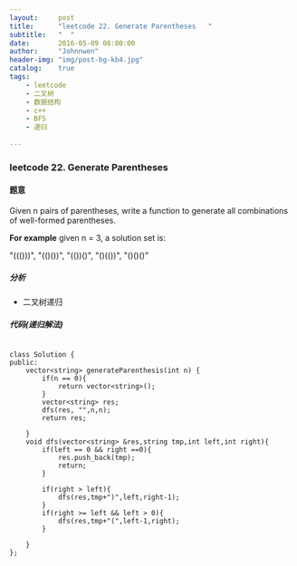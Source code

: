 ```yaml
---
layout:     post
title:      "leetcode 22. Generate Parentheses   "
subtitle:   "  "
date:       2016-05-09 08:00:00
author:     "Johnnwen"
header-img: "img/post-bg-kb4.jpg"
catalog:    true
tags:
    - leetcode
    - 二叉树
    - 数据结构
    - c++
    - BFS
    - 递归
    
---
```



### leetcode 22. Generate Parentheses  

#### 题意

Given n pairs of parentheses, write a function to generate all combinations of well-formed parentheses.

**For example** given n = 3, a solution set is:

"((()))", "(()())", "(())()", "()(())", "()()()"



##### 分析

* 二叉树递归

##### 代码(递归解法)

```

class Solution {
public:
    vector<string> generateParenthesis(int n) {
        if(n == 0){
            return vector<string>();
        }
        vector<string> res;
        dfs(res, "",n,n);
        return res;
        
    }
    void dfs(vector<string> &res,string tmp,int left,int right){
        if(left == 0 && right ==0){
            res.push_back(tmp);
            return;
        }
        
        if(right > left){
            dfs(res,tmp+")",left,right-1);
        }
        if(right >= left && left > 0){
            dfs(res,tmp+"(",left-1,right);
        }
       
    }
};

```
